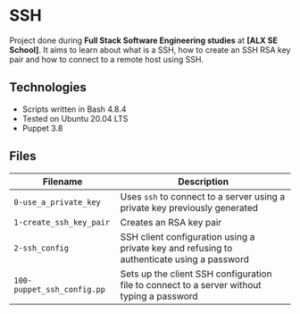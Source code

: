 # SSH
Project done during **Full Stack Software Engineering studies** at **[ALX SE School]**. It aims to learn about what is a SSH, how to create an SSH RSA key pair and how to connect to a remote host using SSH.

## Technologies
* Scripts written in Bash 4.8.4
* Tested on Ubuntu 20.04 LTS
* Puppet 3.8

## Files

| Filename | Description |
| -------- | ----------- |
| `0-use_a_private_key` | Uses `ssh` to connect to a server using a private key previously generated |
| `1-create_ssh_key_pair` | Creates an RSA key pair |
| `2-ssh_config` | SSH client configuration using a private key and refusing to authenticate using a password |
| `100-puppet_ssh_config.pp` | Sets up the client SSH configuration file to connect to a server without typing a password |
